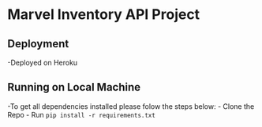 # Marvel Inventory API Project

## Deployment
-Deployed on Heroku

## Running on Local Machine

-To get all dependencies installed please folow the steps below:
    - Clone the Repo
    - Run `pip install -r requirements.txt`